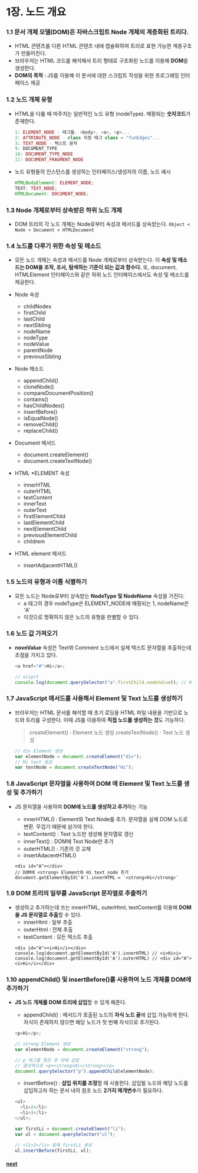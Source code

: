 # 1장. 노드 개요

### 1.1 문서 개체 모델(DOM)은 자바스크립트 Node 개체의 계층화된 트리다.

- HTML 콘텐츠를 다른 HTML 콘텐츠 내에 캡슐화하여 트리로 표현 가능한 계층구조가 만들어진다.
- 브라우저는 HTML 코드를 해석해서 트리 형태로 구조화된 노드를 이용해 **DOM**을 생성한다.
- **DOM의 목적** : JS를 이용해 이 문서에 대한 스크립트 작성을 위한 프로그래밍 인터페이스 제공

### 1.2 노드 개체 유형

- HTML을 다룰 때 마주치는 일반적인 노드 유형 (nodeType). 매핑되는 **숫자코드**가 존재한다.

  ```js
  1: ELEMENT_NODE - 태그들. <body>, <a>, <p>...
  2: ATTRIBUTE_NODE - class 지정 태그 class = "funEdges"...
  3: TEXT_NODE - 텍스트 문자
  9: DOCUMENT_TYPE
  10: DOCUMENT_TYPE_NODE
  11: DOCUMENT_FRAGMENT_NODE
  ```

- 노드 유형들의 인스턴스를 생성하는 인터페이스/생성자의 이름, 노드 예시
  ```js
  HTMLBodyElement: ELEMENT_NODE;
  TEXT: TEXT_NODE;
  HTMLDocument: DOCUMENT_NODE;
  ```

### 1.3 Node 개체로부터 상속받은 하위 노드 개체

- DOM 트리의 각 노드 개체는 Node로부터 속성과 메서드를 상속받는다.
  `Object < Node < Document < HTMLDocument`

### 1.4 노드를 다루기 위한 속성 및 메소드

- 모든 노드 개체는 속성과 메서드를 Node 개체로부터 상속받는다.
  이 **속성 및 메소드는 DOM을 조작, 조사, 탐색하는 기준이 되는 값과 함수다.** 또, document, HTMLElement 인터페이스와 같은 하위 노드 인터페이스에서도 속성 및 메소드를 제공한다.
- Node 속성

  - childNodes
  - firstChild
  - lastChild
  - nextSibling
  - nodeName
  - nodeType
  - nodeValue
  - parentNode
  - previousSibling

- Node 메소드

  - appendChild()
  - cloneNode()
  - compareDocumentPosition()
  - contains()
  - hasChildNodes()
  - insertBefore()
  - isEqualNode()
  - removeChild()
  - replaceChild()

- Document 메서드
  - document.createElement()
  - document.createTextNode()
- HTML \*ELEMENT 속성
  - innerHTML
  - outerHTML
  - textContent
  - innerText
  - outerText
  - firstElementChild
  - lastElementChild
  - nextElementChild
  - previousElementChild
  - childrem
- HTML element 메서드
  - insertAdjacentHTML()

### 1.5 노드의 유형과 이름 식별하기

- 모든 노드는 Node로부터 상속받는 **NodeType 및 NodeName** 속성을 가진다.
  - a 태그의 경우 nodeType은 ELEMENT_NODE에 매핑되는 1, nodeName은 'A'
  - 이것으로 명확하지 않은 노드의 유형을 판별할 수 있다.

### 1.6 노드 값 가져오기

- **noveValue** 속성은 Text와 Comment 노드에서 실제 텍스트 문자열을 추출하는데 초점을 가지고 있다.

  ```js
  <a href="#">Hi</a>;

  // sciprt
  console.log(document.querySelector("a".firstChild.nodeValue)); // Hi
  ```

### 1.7 JavaScript 메서드를 사용해서 Element 및 Text 노드를 생성하기

- 브라우저는 HTML 문서를 해석할 때 초기 로딩을 HTML 파일 내용을 기반으로 노드와 트리를 구성한다. 이때 JS를 이용하여 **직접 노드를 생성하는 것**도 가능하다.

  > createElement() : Element 노드 생성
  > createTextNode() : Text 노드 생성

  ```js
  // div Element 생성
  var elementNode = document.createElement("div");
  // Hi text 생성
  var textNode = document.createTextNode("Hi");
  ```

### 1.8 JavaScript 문자열을 사용하여 DOM 에 Element 및 Text 노드를 생성 및 추가하기

- JS 문자열을 사용하여 **DOM에 노드를 생성하고 추가**하는 기능

  - innerHTML() : Element와 Text Node를 추가.
    문자열을 실제 DOM 노드로 변환. 무겁기 때문에 삼가야 한다.
  - textContent() : Text 노드만 생성해 문자열로 갱신
  - innerText() : DOM에 Text Node만 추가
  - outerHTML() : 기존의 것 교체
  - insertAdacentHTML()

  ```JS
  <div id="A"></div>
  // DOM에 <strong> Element와 Hi text node 추가
  document.getElementById('A').innerHTML = `<strong>Hi</strong>`
  ```

### 1.9 DOM 트리의 일부를 JavaScript 문자열로 추출하기

- 생성하고 추가하는데 쓰는 innerHTML, outerHtml, textContent를 이용해 **DOM을 JS 문자열로 추출**할 수 있다.
  - innerHtml : 일부 추출
  - outerHtml : 전체 추출
  - textContent : 모든 텍스트 추출
  ```JS
  <div id="A"><i>Hi</i></div>
  console.log(document.getElementById('A').innerHTML) // <i>Hi<i>
  console.log(document.getElementById('A').outerHTML) // <div id="A"><i>Hi</i></div>
  ```

### 1.10 appendChild() 및 insertBefore()를 사용하여 노드 개체를 DOM에 추가하기

- **JS 노드 개체를 DOM 트리에 삽입**할 수 있게 해준다.

  - appendChild() : 메서드가 호출된 노드의 **자식 노드 끝**에 삽입 가능하게 한다. 자식이 존재하지 않으면 해당 노드가 첫 번째 자식으로 추가된다.

  ```js
  <p>Hi</p>;

  // strong Element 생성
  var elementNode = document.createElement("strong");

  // p 태그를 찾은 후 뒤에 삽입
  // 결과적으로 <p><strong>Hi</strong></p>
  document.querySelector("p").appendChild(elementNode);
  ```

  - insertBefore() : **삽입 위치를 조정**할 때 사용한다. 삽입될 노드와 해당 노드를 삽입하고자 하는 문서 내의 참조 노드 **2가지 매개변수**가 필요하다.

  ```js
  <ul>
    <li>2</li>
    <li>3</li>
  </ul>;

  var firstLi = document.createElment("li");
  var ul = document.querySelector("ul");

  // <li>2</li> 앞에 firstLi 생성
  ul.insertBefore(firstLi, ul);
  ```

#### [next]()

